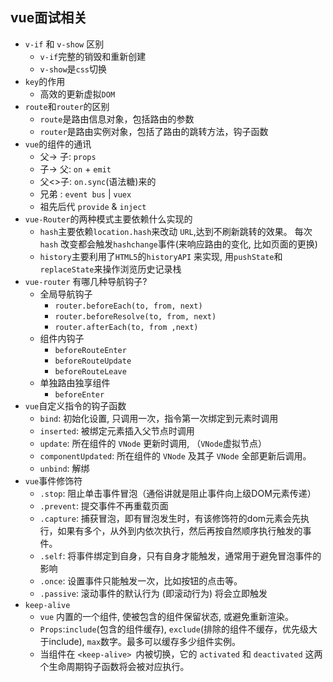 ## vue面试相关

* `v-if` 和 `v-show` 区别
  * `v-if`完整的销毁和重新创建
  * `v-show`是`css`切换
* `key`的作用
  * 高效的更新虚拟`DOM`
* `route`和`router`的区别
  * `route`是路由信息对象，包括路由的参数
  * `router`是路由实例对象，包括了路由的跳转方法，钩子函数
* `vue`的组件的通讯 
  * 父-> 子: `props`
  * 子-> 父: `on` + `emit`
  * 父<>子: `on.sync`(语法糖)来的
  * 兄弟 : `event bus` | `vuex`
  * 祖先后代 `provide` & `inject`
* `vue-Router`的两种模式主要依赖什么实现的
  * `hash`主要依赖`location.hash`来改动 `URL`,达到不刷新跳转的效果。
    每次 `hash` 改变都会触发`hashchange`事件(来响应路由的变化, 比如页面的更换)
  * `history`主要利用了`HTML5`的`historyAPI` 来实现,
    用`pushState`和`replaceState`来操作浏览历史记录栈
* `vue-router` 有哪几种导航钩子?
  * 全局导航钩子
    * `router.beforeEach(to, from, next)`
    * `router.beforeResolve(to, from, next)`
    * `router.afterEach(to, from ,next)`
  * 组件内钩子
    * `beforeRouteEnter`
    * `beforeRouteUpdate`
    * `beforeRouteLeave`
  * 单独路由独享组件
    * `beforeEnter`
* `vue`自定义指令的钩子函数
  * `bind`: 初始化设置, 只调用一次，指令第一次绑定到元素时调用
  * `inserted`: 被绑定元素插入父节点时调用
  * `update`: 所在组件的 `VNode` 更新时调用, （`VNode`虚拟节点）
  * `componentUpdated`: 所在组件的 `VNode` 及其子 `VNode` 全部更新后调用。
  * `unbind`: 解绑
* `vue`事件修饰符
  * `.stop`: 阻止单击事件冒泡（通俗讲就是阻止事件向上级DOM元素传递）
  * `.prevent`:  提交事件不再重载页面
  * `.capture`: 捕获冒泡，即有冒泡发生时，有该修饰符的dom元素会先执行，如果有多个，从外到内依次执行，然后再按自然顺序执行触发的事件。
  * `.self`: 将事件绑定到自身，只有自身才能触发，通常用于避免冒泡事件的影响
  * `.once`: 设置事件只能触发一次，比如按钮的点击等。
  * `.passive`: 滚动事件的默认行为 (即滚动行为) 将会立即触发
* `keep-alive`
  * `vue` 内置的一个组件, 使被包含的组件保留状态, 或避免重新渲染。
  * `Props`:`include`(包含的组件缓存), `exclude`(排除的组件不缓存，优先级大于include), `max`数字。最多可以缓存多少组件实例。
  * 当组件在 `<keep-alive> `内被切换，它的 `activated` 和 `deactivated` 这两个生命周期钩子函数将会被对应执行。
